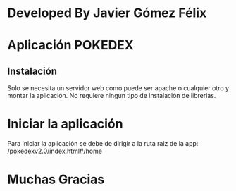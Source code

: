 # Developed By Javier Gómez Félix

# Aplicación POKEDEX

## Instalación
Solo se necesita un servidor web como puede ser apache o cualquier otro y montar la aplicación.
No requiere ningun tipo de instalación de librerias.

# Iniciar la aplicación 
Para iniciar la aplicación se debe de dirigir a la ruta raiz de la app:
<name server>/pokedexv2.0/index.html#/home

# Muchas Gracias